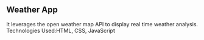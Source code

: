 ## Weather App
It leverages the open weather map API to display real time weather analysis.
Technologies Used:HTML, CSS, JavaScript
